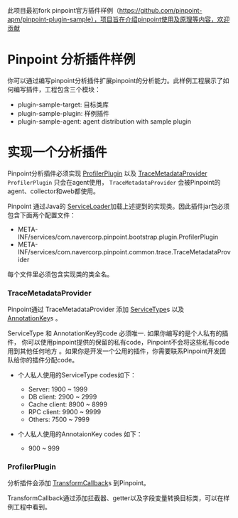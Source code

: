 

此项目最初fork pinpoint官方插件样例（https://github.com/pinpoint-apm/pinpoint-plugin-sample），项目旨在介绍pinpoint使用及原理等内容，欢迎贡献



# Pinpoint 分析插件样例

你可以通过编写pinpoint分析插件扩展pinpoint的分析能力。此样例工程展示了如何编写插件，工程包含三个模块：

* plugin-sample-target: 目标类库
* plugin-sample-plugin: 样例插件
* plugin-sample-agent: agent distribution with sample plugin


# 实现一个分析插件
Pinpoint分析插件必须实现 [ProfilerPlugin](https://github.com/naver/pinpoint/blob/master/bootstrap-core/src/main/java/com/navercorp/pinpoint/bootstrap/plugin/ProfilerPlugin.java) 以及 [TraceMetadataProvider](https://github.com/naver/pinpoint/blob/master/commons/src/main/java/com/navercorp/pinpoint/common/trace/TraceMetadataProvider.java)
`ProfilerPlugin` 只会在agent使用， `TraceMetadataProvider` 会被Pinpoint的agent、collector和web都使用。

Pinpoint 通过Java的 [ServiceLoader](https://docs.oracle.com/javase/6/docs/api/java/util/ServiceLoader.html)加载上述提到的实现类。因此插件jar包必须包含下面两个配置文件：

* META-INF/services/com.navercorp.pinpoint.bootstrap.plugin.ProfilerPlugin
* META-INF/services/com.navercorp.pinpoint.common.trace.TraceMetadataProvider 

每个文件里必须包含实现类的类全名。


### TraceMetadataProvider
Pinpoint通过 TraceMetadataProvider 添加 [ServiceType](https://github.com/naver/pinpoint/blob/master/commons/src/main/java/com/navercorp/pinpoint/common/trace/ServiceType.java)s 以及 [AnnotationKey](https://github.com/naver/pinpoint/blob/master/commons/src/main/java/com/navercorp/pinpoint/common/trace/AnnotationKey.java)s 。

ServiceType 和 AnnotationKey的code 必须唯一. 如果你编写的是个人私有的插件， 你可以使用pinpoint提供的保留的私有code，Pinpoint不会将这些私有code用到其他任何地方 。如果你是开发一个公用的插件，你需要联系Pinpoint开发团队给你的插件分配code。

* 个人私人使用的ServiceType codes如下：
  * Server: 1900 ~ 1999
  * DB client: 2900 ~ 2999
  * Cache client: 8900 ~ 8999
  * RPC client: 9900 ~ 9999
  * Others: 7500 ~ 7999

* 个人私人使用的AnnotaionKey codes 如下：
  * 900 ~ 999


### ProfilerPlugin
分析插件会添加 [TransformCallback](https://github.com/naver/pinpoint/blob/master/bootstrap-core/src/main/java/com/navercorp/pinpoint/bootstrap/instrument/transformer/TransformCallback.java)s 到Pinpoint。

TransformCallback通过添加拦截器、getter以及字段变量转换目标类，可以在样例工程中看到。

